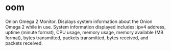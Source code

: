 # oom
Onion Omega 2 Monitor. Displays system information about the Onion Omega 2 while in use. System information displayed includes; ipv4 address, uptime (minute format), CPU usage, memory usage, memory available (MB format), bytes transmitted, packets transmitted, bytes received, and packets received.
